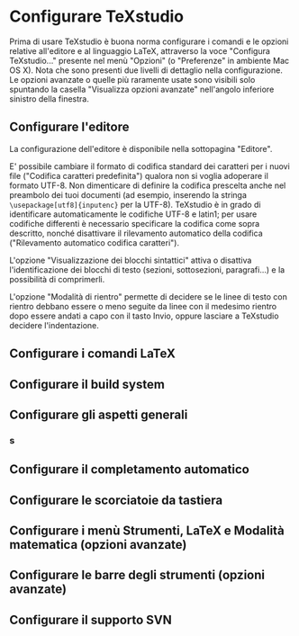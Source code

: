 # Configurare TeXstudio
Prima di usare TeXstudio è buona norma configurare i comandi e le opzioni relative all'editore e al linguaggio LaTeX, attraverso la voce "Configura TeXstudio..." presente nel menù "Opzioni" (o "Preferenze" in ambiente Mac OS X). Nota che sono presenti due livelli di dettaglio nella configurazione. Le opzioni avanzate o quelle più raramente usate sono visibili solo spuntando la casella "Visualizza opzioni avanzate" nell'angolo inferiore sinistro della finestra.

## Configurare l'editore
La configurazione dell'editore è disponibile nella sottopagina "Editore".

E' possibile cambiare il formato di codifica standard dei caratteri per i nuovi file ("Codifica caratteri predefinita") qualora non si voglia adoperare il formato UTF-8. Non dimenticare di definire la codifica prescelta anche nel preambolo dei tuoi documenti (ad esempio, inserendo la stringa `\usepackage[utf8]{inputenc}` per la UTF-8). TeXstudio è in grado di identificare automaticamente le codifiche UTF-8 e latin1; per usare codifiche differenti è necessario specificare la codifica come sopra descritto, nonché disattivare il rilevamento automatico della codifica ("Rilevamento automatico codifica caratteri").

L'opzione "Visualizzazione dei blocchi sintattici" attiva o disattiva l'identificazione dei blocchi di testo (sezioni, sottosezioni, paragrafi...) e la possibilità di comprimerli.

L'opzione "Modalità di rientro" permette di decidere se le linee di testo con rientro debbano essere o meno seguite da linee con il medesimo rientro dopo essere andati a capo con il tasto Invio, oppure lasciare a TeXstudio decidere l'indentazione.

## Configurare i comandi LaTeX

## Configurare il build system

## Configurare gli aspetti generali

### s

## Configurare il completamento automatico

## Configurare le scorciatoie da tastiera

## Configurare i menù Strumenti, LaTeX e Modalità matematica (opzioni avanzate)

## Configurare le barre degli strumenti (opzioni avanzate)

## Configurare il supporto SVN 
